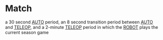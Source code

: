 # Match

a 30 second [AUTO](!!) period, an 8 second transition period between [AUTO](!!)
and [TELEOP](!!), and a 2-minute [TELEOP](!!) period in which the [ROBOT](!!)
plays the current season game
